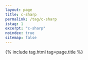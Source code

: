 ```yaml
---
layout: page
title: c-sharp
permalink: /tag/c-sharp
istag: 1
excerpt: "c-sharp"
noindex: true
sitemap: false
---
```


{% include tag.html tag=page.title %}
